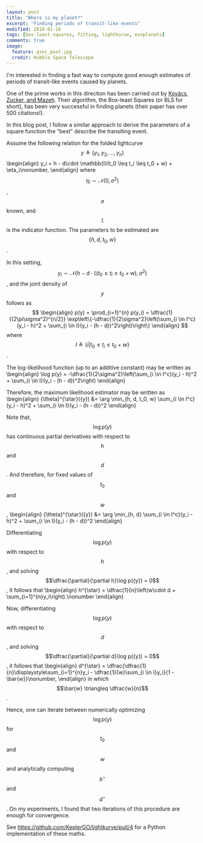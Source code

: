 ```yaml
---
layout: post
title: "Where is my planet?"
excerpt: "Finding periods of transit-like events"
modified: 2018-01-26
tags: [box-least-squares, fitting, lightkurve, exoplanets]
comments: true
image:
  feature: gsoc_post.jpg
  credit: Hubble Space Telescope
---
```


I'm interested in finding a fast way to compute good enough estimates of periods
of transit-like events caused by planets.

One of the prime works in this direction has been carried out by
<a href="https://arxiv.org/abs/astro-ph/0206099">Kovács, Zucker, and Mazeh</a>.
Their algorithm, the Box-least Squares (or BLS for short), has been very
successful in finding planets (their paper has over 500 citations!).

In this blog post, I follow a similar approach to derive the parameters
of a square function the "best" describe the transiting event.

Assume the following relation for the folded lightcurve $$y \triangleq (y_1, y_2, ..., y_n)$$
\begin{align}
y_i = h - d\cdot \mathbb{I}(t_0 \leq t_i \leq t_0 + w) + \eta_i\nonumber,
\end{align}
where $$\eta_i \sim \mathcal{N}(0, \sigma^2)$$, $$\sigma$$ known, and $$\mathbb{I}$$
is the indicator function. The parameters to be estimated are $$\left\{h, d, t_0, w\right\}$$.

In this setting, $$y_i \sim \mathcal{N}(h - d\cdot \mathbb{I}(t_0 \leq t_i \leq t_0 + w), \sigma^2)$$,
and the joint density of $$y$$ follows as
$$
\begin{align}
    p(y) = \prod_{i=1}^{n} p(y_i) = \dfrac{1}{(2\pi\sigma^2)^{n/2}} \exp\left\{-\dfrac{1}{2\sigma^2}\left(\sum_{i \in I^c}(y_i - h)^2 + \sum_{i \in I}(y_i - (h - d))^2\right)\right\}
\end{align}
$$
where $$I \triangleq \{i | t_0 \leq t_i \leq t_0 + w\}$$.

The log-likelihood function (up to an additive constant) may be written as
\begin{align}
    \log p(y) = -\dfrac{1}{2\sigma^2}\left(\sum_{i \in I^c}(y_i - h)^2 + \sum_{i \in I}(y_i - (h - d))^2\right)
\end{align}

Therefore, the maximum likelihood estimator may be written as
\begin{align}
    {\theta}^{\star}({y}) &= \arg \min_{h, d, t_0, w} \sum_{i \in I^c}(y_i - h)^2 + \sum_{i \in I}(y_i - (h - d))^2
\end{align}

Note that, $$\log p({y})$$ has continuous partial derivatives with respect to $$h$$ and $$d$$. And
therefore, for fixed values of $$t_0$$ and $$w$$,
\begin{align}
    {\theta}^{\star}({y}) &= \arg \min_{h, d} \sum_{i \in I^c}(y_i - h)^2 + \sum_{i \in I}(y_i - (h - d))^2
\end{align}

Differentiating $$\log p({y})$$ with respect to $$h$$, and solving
$$\dfrac{\partial}{\partial h}\log p({y}) = 0$$, it follows that
\begin{align}
    h^{\star} = \dfrac{1}{n}\left(w\cdot d + \sum_{i=1}^{n}y_i\right).\nonumber
\end{align}

Now, differentiating $$\log p({y})$$ with respect to $$d$$, and solving
$$\dfrac{\partial}{\partial d}\log p({y}) = 0$$, it follows that
\begin{align}
    d^{\star} = \dfrac{\dfrac{1}{n}\displaystyle\sum_{i=1}^{n}y_i - \dfrac{1}{w}\sum_{i \in I}y_i}{1 - \bar{w}}\nonumber,
\end{align}
in which $$\bar{w} \triangleq \dfrac{w}{n}$$.

Hence, one can iterate between numerically optimizing $$\log p({y})$$ for $$t_0$$ and $$w$$
and analytically computing $$h^{\star}$$ and $$d^{\star}$$. On my experiments, I found that two
iterations of this procedure are enough for convergence.

See https://github.com/KeplerGO/lightkurve/pull/4 for a Python implementation of these maths.
